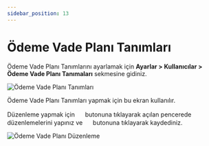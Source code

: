 ```yaml
---
sidebar_position: 13
---
```


# Ödeme Vade Planı Tanımları

Ödeme Vade Planı Tanımlarını ayarlamak için **Ayarlar > Kullanıcılar > Ödeme Vade Planı Tanımaları** sekmesine gidiniz. 

![Ödeme Vade Planı Tanımları](/img/ayarlar/odeme-vade-plani-tanimlari.png)

Ödeme Vade Planı Tanımları yapmak için bu ekran kullanılır. 

Düzenleme yapmak için <img src="/img/butonlar/duzenle-buton-2.png" height="16"/> butonuna tıklayarak açılan pencerede düzenlemelerini yapınız ve <img src="/img/butonlar/kaydet-buton-4.png" height="16"/> butonuna tıklayarak kaydediniz.

![Ödeme Vade Planı Düzenleme](/img/ayarlar/odeme-vade-plani-duzenleme.png)


